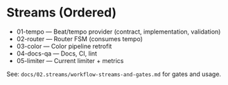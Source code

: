# Streams (Ordered)

- 01-tempo — Beat/tempo provider (contract, implementation, validation)
- 02-router — Router FSM (consumes tempo)
- 03-color — Color pipeline retrofit
- 04-docs-qa — Docs, CI, lint
- 05-limiter — Current limiter + metrics

See: `docs/02.streams/workflow-streams-and-gates.md` for gates and usage.

